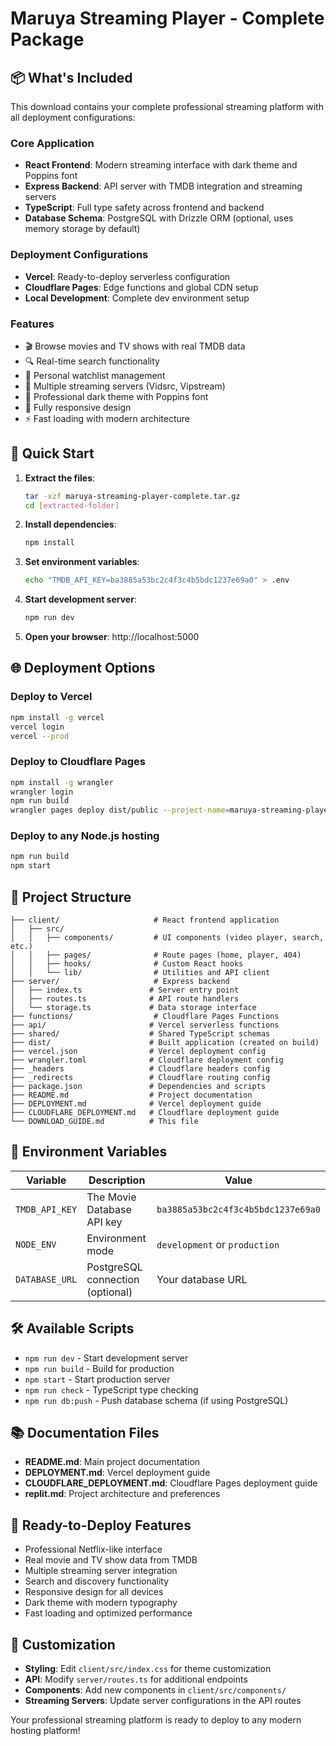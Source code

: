 # Maruya Streaming Player - Complete Package

## 📦 What's Included

This download contains your complete professional streaming platform with all deployment configurations:

### Core Application
- **React Frontend**: Modern streaming interface with dark theme and Poppins font
- **Express Backend**: API server with TMDB integration and streaming servers
- **TypeScript**: Full type safety across frontend and backend
- **Database Schema**: PostgreSQL with Drizzle ORM (optional, uses memory storage by default)

### Deployment Configurations
- **Vercel**: Ready-to-deploy serverless configuration
- **Cloudflare Pages**: Edge functions and global CDN setup
- **Local Development**: Complete dev environment setup

### Features
- 🎬 Browse movies and TV shows with real TMDB data
- 🔍 Real-time search functionality
- 📝 Personal watchlist management
- 🎥 Multiple streaming servers (Vidsrc, Vipstream)
- 🌙 Professional dark theme with Poppins font
- 📱 Fully responsive design
- ⚡ Fast loading with modern architecture

## 🚀 Quick Start

1. **Extract the files**:
   ```bash
   tar -xzf maruya-streaming-player-complete.tar.gz
   cd [extracted-folder]
   ```

2. **Install dependencies**:
   ```bash
   npm install
   ```

3. **Set environment variables**:
   ```bash
   echo "TMDB_API_KEY=ba3885a53bc2c4f3c4b5bdc1237e69a0" > .env
   ```

4. **Start development server**:
   ```bash
   npm run dev
   ```

5. **Open your browser**: http://localhost:5000

## 🌐 Deployment Options

### Deploy to Vercel
```bash
npm install -g vercel
vercel login
vercel --prod
```

### Deploy to Cloudflare Pages
```bash
npm install -g wrangler
wrangler login
npm run build
wrangler pages deploy dist/public --project-name=maruya-streaming-player
```

### Deploy to any Node.js hosting
```bash
npm run build
npm start
```

## 📁 Project Structure

```
├── client/                     # React frontend application
│   ├── src/
│   │   ├── components/         # UI components (video player, search, etc.)
│   │   ├── pages/              # Route pages (home, player, 404)
│   │   ├── hooks/              # Custom React hooks
│   │   └── lib/                # Utilities and API client
├── server/                     # Express backend
│   ├── index.ts               # Server entry point
│   ├── routes.ts              # API route handlers
│   └── storage.ts             # Data storage interface
├── functions/                  # Cloudflare Pages Functions
├── api/                       # Vercel serverless functions
├── shared/                    # Shared TypeScript schemas
├── dist/                      # Built application (created on build)
├── vercel.json                # Vercel deployment config
├── wrangler.toml              # Cloudflare deployment config
├── _headers                   # Cloudflare headers config
├── _redirects                 # Cloudflare routing config
├── package.json               # Dependencies and scripts
├── README.md                  # Project documentation
├── DEPLOYMENT.md              # Vercel deployment guide
├── CLOUDFLARE_DEPLOYMENT.md   # Cloudflare deployment guide
└── DOWNLOAD_GUIDE.md          # This file
```

## 🔑 Environment Variables

| Variable | Description | Value |
|----------|-------------|-------|
| `TMDB_API_KEY` | The Movie Database API key | `ba3885a53bc2c4f3c4b5bdc1237e69a0` |
| `NODE_ENV` | Environment mode | `development` or `production` |
| `DATABASE_URL` | PostgreSQL connection (optional) | Your database URL |

## 🛠️ Available Scripts

- `npm run dev` - Start development server
- `npm run build` - Build for production
- `npm start` - Start production server
- `npm run check` - TypeScript type checking
- `npm run db:push` - Push database schema (if using PostgreSQL)

## 📚 Documentation Files

- **README.md**: Main project documentation
- **DEPLOYMENT.md**: Vercel deployment guide
- **CLOUDFLARE_DEPLOYMENT.md**: Cloudflare Pages deployment guide
- **replit.md**: Project architecture and preferences

## 🎯 Ready-to-Deploy Features

- Professional Netflix-like interface
- Real movie and TV show data from TMDB
- Multiple streaming server integration
- Search and discovery functionality
- Responsive design for all devices
- Dark theme with modern typography
- Fast loading and optimized performance

## 🔧 Customization

- **Styling**: Edit `client/src/index.css` for theme customization
- **API**: Modify `server/routes.ts` for additional endpoints
- **Components**: Add new components in `client/src/components/`
- **Streaming Servers**: Update server configurations in the API routes

Your professional streaming platform is ready to deploy to any modern hosting platform!